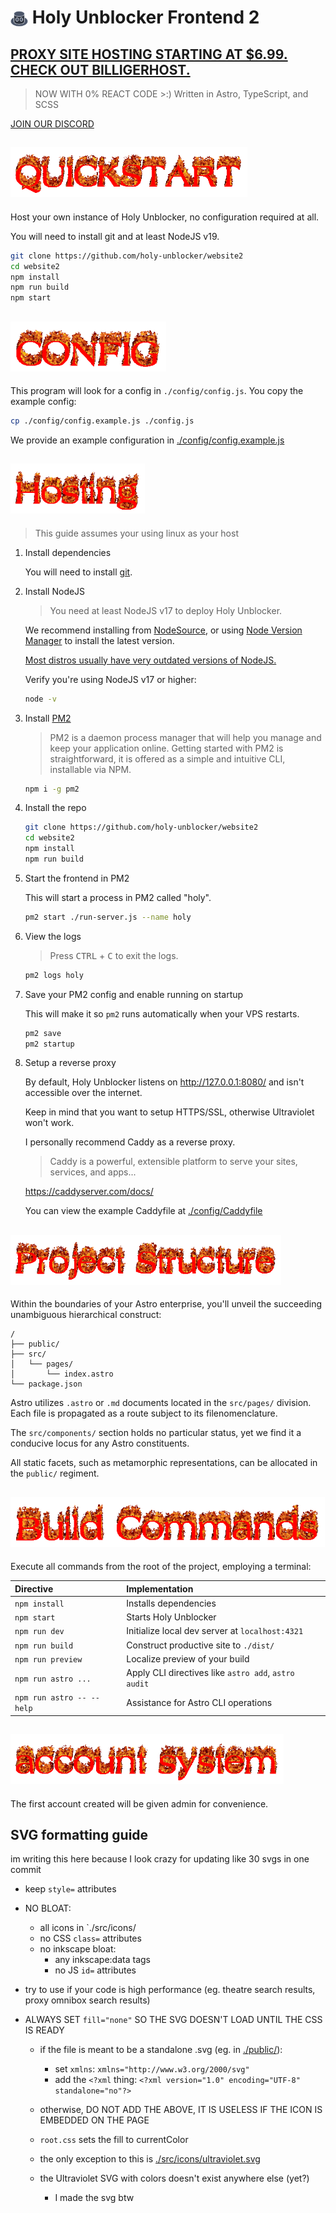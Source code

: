 # <img src="./src/icons/hat.svg" style="width: 1em; vertical-align: middle"> Holy Unblocker Frontend 2

## [PROXY SITE HOSTING STARTING AT $6.99. CHECK OUT BILLIGERHOST.](https://billing.billigerhost.com/aff.php?aff=94)

> NOW WITH 0% REACT CODE >:)
> Written in Astro, TypeScript, and SCSS

[JOIN OUR DISCORD](https://discord.gg/JFDCJzFana)

## <img src="docs/quickstart.gif" alt="Quick Start" height="80px">

Host your own instance of Holy Unblocker, no configuration required at all.

You will need to install git and at least NodeJS v19.

```sh
git clone https://github.com/holy-unblocker/website2
cd website2
npm install
npm run build
npm start
```

## <img src="docs/config.gif" alt="Configuration" height="80px">

This program will look for a config in `./config/config.js`. You copy the example config:

```sh
cp ./config/config.example.js ./config.js
```

We provide an example configuration in [./config/config.example.js](./config/config.example.js)

## <img src="docs/hosting.gif" alt="Hosting" height="80px">

> This guide assumes your using linux as your host

1. Install dependencies

   You will need to install [git](https://git-scm.com/download/linux).

2. Install NodeJS

   > You need at least NodeJS v17 to deploy Holy Unblocker.

   We recommend installing from [NodeSource](https://github.com/nodesource/distributions#table-of-contents), or using [Node Version Manager](https://github.com/nvm-sh/nvm#table-of-contents) to install the latest version.

   [Most distros usually have very outdated versions of NodeJS.](https://gist.github.com/e9x/b549f46081ce794914461f2fbb9566bd#file-nodejs-across-linux-distributions-md)

   Verify you're using NodeJS v17 or higher:

   ```sh
   node -v
   ```

3. Install [PM2](https://pm2.keymetrics.io/docs/usage/quick-start/)

   > PM2 is a daemon process manager that will help you manage and keep your application online. Getting started with PM2 is straightforward, it is offered as a simple and intuitive CLI, installable via NPM.

   ```sh
   npm i -g pm2
   ```

4. Install the repo

   ```sh
   git clone https://github.com/holy-unblocker/website2
   cd website2
   npm install
   npm run build
   ```

5. Start the frontend in PM2

   This will start a process in PM2 called "holy".

   ```sh
   pm2 start ./run-server.js --name holy
   ```

6. View the logs

   > Press <kbd>CTRL</kbd> + <kbd>C</kbd> to exit the logs.

   ```sh
   pm2 logs holy
   ```

7. Save your PM2 config and enable running on startup

   This will make it so `pm2` runs automatically when your VPS restarts.

   ```sh
   pm2 save
   pm2 startup
   ```

8. Setup a reverse proxy

   By default, Holy Unblocker listens on http://127.0.0.1:8080/ and isn't accessible over the internet.

   Keep in mind that you want to setup HTTPS/SSL, otherwise Ultraviolet won't work.

   I personally recommend Caddy as a reverse proxy.

   > Caddy is a powerful, extensible platform to serve your sites, services, and apps...

   https://caddyserver.com/docs/

   You can view the example Caddyfile at [./config/Caddyfile](./config/Caddyfile)

## <img src="docs/struct.gif" alt="Project Structure" height="80px">

Within the boundaries of your Astro enterprise, you'll unveil the succeeding unambiguous hierarchical construct:

```text
/
├── public/
├── src/
│   └── pages/
│       └── index.astro
└── package.json
```

Astro utilizes `.astro` or `.md` documents located in the `src/pages/` division. Each file is propagated as a route subject to its filenomenclature.

The `src/components/` section holds no particular status, yet we find it a conducive locus for any Astro constituents.

All static facets, such as metamorphic representations, can be allocated in the `public/` regiment.

## <img src="docs/cmds.gif" alt="Commands" height="80px">

Execute all commands from the root of the project, employing a terminal:

| Directive                 | Implementation                                       |
| :------------------------ | :--------------------------------------------------- |
| `npm install`             | Installs dependencies                                |
| `npm start`               | Starts Holy Unblocker                                |
| `npm run dev`             | Initialize local dev server at `localhost:4321`      |
| `npm run build`           | Construct productive site to `./dist/`               |
| `npm run preview`         | Localize preview of your build                       |
| `npm run astro ...`       | Apply CLI directives like `astro add`, `astro audit` |
| `npm run astro -- --help` | Assistance for Astro CLI operations                  |

## <img src="docs/acc.gif" alt="Account System" height="80px">

The first account created will be given admin for convenience.

## SVG formatting guide

im writing this here because I look crazy for updating like 30 svgs in one commit

- keep `style=` attributes
- NO BLOAT:

  - all icons in `./src/icons/
  - no CSS `class=` attributes
  - no inkscape bloat:
    - any inkscape:data tags
    - no JS `id=` attributes

- try to use <defs> if your code is high performance (eg. theatre search results, proxy omnibox search results)
- ALWAYS SET `fill="none"` SO THE SVG DOESN'T LOAD UNTIL THE CSS IS READY

  - if the file is meant to be a standalone .svg (eg. in [./public/](./public/)):

    - set `xmlns`: `xmlns="http://www.w3.org/2000/svg"`
    - add the `<?xml` thing: `<?xml version="1.0" encoding="UTF-8" standalone="no"?>`

  - otherwise, DO NOT ADD THE ABOVE, IT IS USELESS IF THE ICON IS EMBEDDED ON THE PAGE

  - `root.css` sets the fill to currentColor
  - the only exception to this is [./src/icons/ultraviolet.svg](./src/icons/)
  - the Ultraviolet SVG with colors doesn't exist anywhere else (yet?)
    - I made the svg btw
